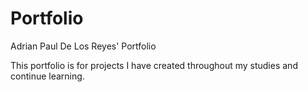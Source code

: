 # Portfolio
Adrian Paul De Los Reyes' Portfolio

This portfolio is for projects I have created throughout my studies and continue learning.
